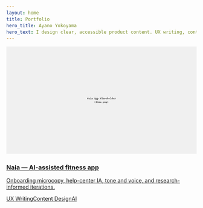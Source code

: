 ```yaml
---
layout: home
title: Portfolio
hero_title: Ayano Yokoyama
hero_text: I design clear, accessible product content. UX writing, content design systems, and AI-assisted workflows.
---
```


<a class="card" href="/projects/naia/">
  <img src="/projects/naia/images/flow.png" alt="Naia case study preview" />
  <h3>Naia — AI-assisted fitness app</h3>
  <p>Onboarding microcopy, help-center IA, tone and voice, and research-informed iterations.</p>
  <div class="tags"><span>UX Writing</span><span>Content Design</span><span>AI</span></div>
</a>
